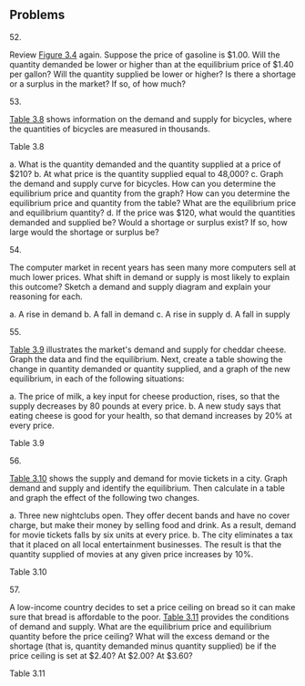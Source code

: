 ## Problems

52\.

Review [Figure
3.4](http://openstax.org/books/principles-microeconomics-3e/pages/3-1-demand-supply-and-equilibrium-in-markets-for-goods-and-services#CNX_Econ_C03_003)
again. Suppose the price of gasoline is \$1.00. Will the quantity
demanded be lower or higher than at the equilibrium price of \$1.40 per
gallon? Will the quantity supplied be lower or higher? Is there a
shortage or a surplus in the market? If so, of how much?

53\.

[Table 3.8](#Table_03_06) shows information on the demand and supply for
bicycles, where the quantities of bicycles are measured in thousands.

Table 3.8

a.  What is the quantity demanded and the quantity supplied at a price
    of \$210?
b.  At what price is the quantity supplied equal to 48,000?
c.  Graph the demand and supply curve for bicycles. How can you
    determine the equilibrium price and quantity from the graph? How can
    you determine the equilibrium price and quantity from the table?
    What are the equilibrium price and equilibrium quantity?
d.  If the price was \$120, what would the quantities demanded and
    supplied be? Would a shortage or surplus exist? If so, how large
    would the shortage or surplus be?

54\.

The computer market in recent years has seen many more computers sell at
much lower prices. What shift in demand or supply is most likely to
explain this outcome? Sketch a demand and supply diagram and explain
your reasoning for each.

a.  A rise in demand
b.  A fall in demand
c.  A rise in supply
d.  A fall in supply

55\.

[Table 3.9](#Table_03_08) illustrates the market\'s demand and supply
for cheddar cheese. Graph the data and find the equilibrium. Next,
create a table showing the change in quantity demanded or quantity
supplied, and a graph of the new equilibrium, in each of the following
situations:

a.  The price of milk, a key input for cheese production, rises, so that
    the supply decreases by 80 pounds at every price.
b.  A new study says that eating cheese is good for your health, so that
    demand increases by 20% at every price.

Table 3.9

56\.

[Table 3.10](#Table_03_09) shows the supply and demand for movie tickets
in a city. Graph demand and supply and identify the equilibrium. Then
calculate in a table and graph the effect of the following two changes.

a.  Three new nightclubs open. They offer decent bands and have no cover
    charge, but make their money by selling food and drink. As a result,
    demand for movie tickets falls by six units at every price.
b.  The city eliminates a tax that it placed on all local entertainment
    businesses. The result is that the quantity supplied of movies at
    any given price increases by 10%.

Table 3.10

57\.

A low-income country decides to set a price ceiling on bread so it can
make sure that bread is affordable to the poor. [Table
3.11](#Table_03_11) provides the conditions of demand and supply. What
are the equilibrium price and equilibrium quantity before the price
ceiling? What will the excess demand or the shortage (that is, quantity
demanded minus quantity supplied) be if the price ceiling is set at
\$2.40? At \$2.00? At \$3.60?

Table 3.11
